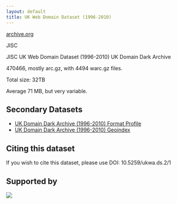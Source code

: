 ```yaml
---
layout: default
title: UK Web Domain Dataset (1996-2010)
---
```


[archive.org](http://www.archive.org/)

JISC

JISC UK Web Domain Dataset (1996-2010)
UK Domain Dark Archive

470466, mostly arc.gz, with 4494 warc.gz files.

Total size: 32TB

Average 71 MB, but very variable.

Secondary Datasets
------------------

* [UK Domain Dark Archive (1996-2010) Format Profile](fmtprofile)
* [UK Domain Dark Archive (1996-2010) Geoindex](geoindex)


Citing this dataset
-------------------

If you wish to cite this dataset, please use DOI: 10.5259/ukwa.ds.2/1

Supported by
------------

[<img src="/opendata/images/jisc-logo-sml.png"/>](http://www.jisc.ac.uk/)



